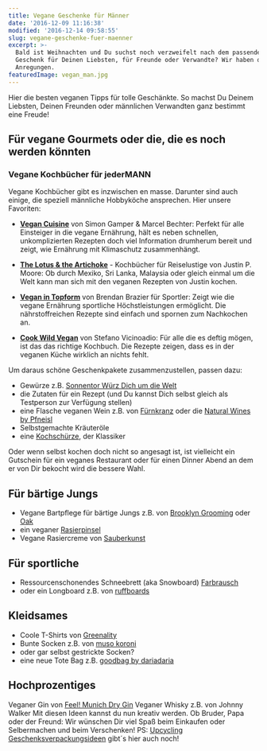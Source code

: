 ```yaml
---
title: Vegane Geschenke für Männer
date: '2016-12-09 11:16:38'
modified: '2016-12-14 09:58:55'
slug: vegane-geschenke-fuer-maenner
excerpt: >-
  Bald ist Weihnachten und Du suchst noch verzweifelt nach dem passenden
  Geschenk für Deinen Liebsten, für Freunde oder Verwandte? Wir haben da einige
  Anregungen.
featuredImage: vegan_man.jpg
---
```


Hier die besten veganen Tipps für tolle Geschänkte. So machst Du Deinem Liebsten, Deinen Freunden oder männlichen Verwandten ganz bestimmt eine Freude!

## Für vegane Gourmets oder die, die es noch werden könnten

### Vegane Kochbücher für jederMANN

Vegane Kochbücher gibt es inzwischen en masse. Darunter sind auch einige, die speziell männliche Hobbyköche ansprechen. Hier unsere Favoriten:

*   [**Vegan Cuisine**](https://www.veganblatt.com/kochbuch-vegan-cuisine) von Simon Gamper & Marcel Bechter: Perfekt für alle Einsteiger in die vegane Ernährung, hält es neben schnellen, unkomplizierten Rezepten doch viel Information drumherum bereit und zeigt, wie Ernährung mit Klimaschutz zusammenhängt.

*   [**The Lotus & the Artichoke**](https://www.ventil-verlag.de/autor/1224/justin-p-moore) - Kochbücher für Reiselustige von Justin P. Moore: Ob durch Mexiko, Sri Lanka, Malaysia oder gleich einmal um die Welt kann man sich mit den veganen Rezepten von Justin kochen.

*   [**Vegan in Topform**](https://www.veganblatt.com/vegan-topform-kochbuch-brendan-brazier) von Brendan Brazier für Sportler: Zeigt wie die vegane Ernährung sportliche Höchstleistungen ermöglicht. Die nährstoffreichen Rezepte sind einfach und spornen zum Nachkochen an.

*   [**Cook Wild Vegan**](https://www.veganblatt.com/cook-wild-vegan-kochbuch) von Stefano Vicinoadio: Für alle die es deftig mögen, ist das das richtige Kochbuch. Die Rezepte zeigen, dass es in der veganen Küche wirklich an nichts fehlt.

Um daraus schöne Geschenkpakete zusammenzustellen, passen dazu:

*   Gewürze z.B. [Sonnentor Würz Dich um die Welt](https://www.sonnentor.com/de-at/onlineshop/gewuerze/schenken-probieren/wuerz-dich-um-die-welt-probier-mal!-bio-packung)
*   die Zutaten für ein Rezept (und Du kannst Dich selbst gleich als Testperson zur Verfügung stellen)
*   eine Flasche veganen Wein z.B. von [Fürnkranz](http://www.vegan-wein.at/index.php?id=1) oder die [Natural Wines by Pfneisl](https://www.veganblatt.com/veganer-wein-offspring-pfneisl)
*   Selbstgemachte Kräuteröle
*   eine [Kochschürze](https://www.avocadostore.de/products/37450-bio-und-fair-trade-kochschuerze-finnischer-garten-rot-hirschkind), der Klassiker

Oder wenn selbst kochen doch nicht so angesagt ist, ist vielleicht ein Gutschein für ein veganes Restaurant oder für einen Dinner Abend an dem er von Dir bekocht wird die bessere Wahl.

## Für bärtige Jungs

*   Vegane Bartpflege für bärtige Jungs z.B. von [Brooklyn Grooming](http://www.staudigl.at/naturkosmetik/marken/where/dir/asc/limit/all/manufacturer/brooklyn-grooming/order/price.html) oder [Oak](https://www.staudigl.at/oak-beard-oil.html)
*   ein veganer [Rasierpinsel](https://www.waschbaer.at/shop/rasierpinsel-vegan-27996)
*   Vegane Rasiercreme von [Sauberkunst](http://www.blog.terraveggia.de/test-vegane-rasierseife-von-sauberkunst.html)

## Für sportliche

*   Ressourcenschonendes Schneebrett (aka Snowboard) [Farbrausch](https://www.avocadostore.de/products/50249-schneebrett-farbrausch-flat-rocker-snowboard-limited-edition-vollholzkern-sandwich-laminat-bauweise-schneebrett)
*   oder ein Longboard z.B. von [ruffboards](http://www.ruffboards.com/)

## Kleidsames

*   Coole T-Shirts von [Greenality](http://www1.belboon.de/adtracking/028172087ca302c4c0004347.html)<!-- Image removed (no copyright): 028172087ca302c4c0004347.img -->
*   Bunte Socken z.B. von [muso koroni](http://www.muso-koroni.com/en/Men/Socks/)
*   oder gar selbst gestrickte Socken?
*   eine neue Tote Bag z.B. [goodbag by dariadaria](https://www.staudigl.at/goodbag-goodbag-by-daria-daria.html)

## Hochprozentiges

Veganer Gin von [Feel! Munich Dry Gin](https://www.feel-gin.de/) Veganer Whisky z.B. von Johnny Walker Mit diesen Ideen kannst du nun kreativ werden. Ob Bruder, Papa oder der Freund: Wir wünschen Dir viel Spaß beim Einkaufen oder Selbermachen und beim Verschenken! PS: [Upcycling Geschenksverpackungsideen](https://www.veganblatt.com/upcycling-geschenkverpackungs-ideen) gibt´s hier auch noch!
